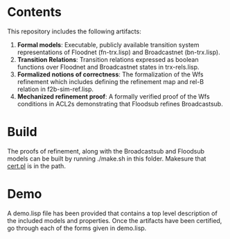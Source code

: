 	
# Contents 
This repository includes the following artifacts:
1. **Formal models**: Executable, publicly available transition system
representations of Floodnet (fn-trx.lisp) and Broadcastnet
(bn-trx.lisp).
2. **Transition Relations**: Transition relations expressed as boolean
   functions over Floodnet and Broadcastnet states in trx-rels.lisp.
2. **Formalized notions of correctness**: The formalization of the Wfs
refinement which includes defining the refinement map and rel-B
relation in f2b-sim-ref.lisp.
3. **Mechanized refinement proof**: A formally verified proof of the Wfs
  conditions in ACL2s demonstrating that Floodsub refines Broadcastsub.
  
# Build
 The proofs of refinement, along with the Broadcastsub and Floodsub
 models can be built by running ./make.sh in this folder. Makesure
 that [cert.pl](https://www.cs.utexas.edu/~moore/acl2/manuals/current/manual/index-seo.php?xkey=BUILD____CERT.PL&path=4360/152) is in the path.
 
# Demo
A demo.lisp file has been provided that contains a top level
description of the included models and properties. Once the artifacts
have been certified, go through each of the forms given in demo.lisp.
  
  
  
